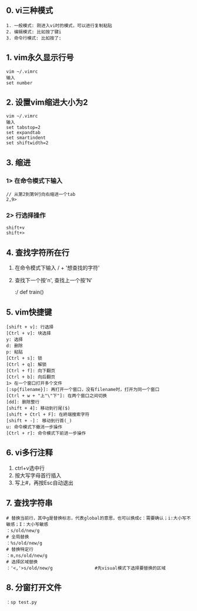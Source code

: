 ## 0. vi三种模式
    1. 一般模式: 刚进入vi时的模式，可以进行复制粘贴
    2. 编辑模式: 比如按了键i
    3. 命令行模式: 比如按了:

## 1. vim永久显示行号
    vim ~/.vimrc
    输入
    set number
## 2. 设置vim缩进大小为2
    vim ~/.vimrc
    输入
    set tabstop=2
    set expandtab    
    set smartindent
    set shiftwidth=2
## 3. 缩进
### 1> 在命令模式下输入
    // 从第2到第9行向右缩进一个tab
    2,9>
### 2> 行选择操作
    shift+v
    shift+>

## 4. 查找字符所在行
1. 在命令模式下输入 / + '想查找的字符'  
2. 查找下一个按'n', 查找上一个按'N'

    :/ def train()
    
## 5. vim快捷键
    [shift + v]: 行选择
    [Ctrl + v]: 块选择
    y: 选择
    d: 删除
    p: 粘贴
    [Ctrl + s]: 锁
    [Ctrl + q]: 解锁
    [Ctrl + f]: 向下翻页
    [Ctrl + b]: 向后翻页
    1> 在一个窗口打开多个文件
    [:sp{filename}]: 再打开一个窗口，没有filename时，打开为同一个窗口
    [Ctrl + w + "上"\"下"]: 在两个窗口之间切换
    [dd]: 删除整行
    [shift + 4]: 移动到行尾($)
    [shift + Ctrl + F]: 在終端搜索字符
    [shift + -]： 移动到行首(_)
    u: 命令模式下撤消一步操作
    [Ctrl + r]: 命令模式下前进一步操作

## 6. vi多行注释
1. ctrl+v选中行  
2. 按大写字母首行插入  
3. 写上#，再按Esc自动退出  


## 7. 查找字符串
    # 替换当前行，其中g是替换标志，代表global的意思，也可以换成c：需要确认；i:大小写不敏感；I：大小写敏感
    ：s/old/new/g 
    # 全局替换
    ：%s/old/new/g
    # 替换特定行
    ：m,ns/old/new/g
    # 选择区域替换
    ：'<,'>s/old/new/g                #先visual模式下选择要替换的区域 
    
## 8. 分窗打开文件 
    ：sp test.py
